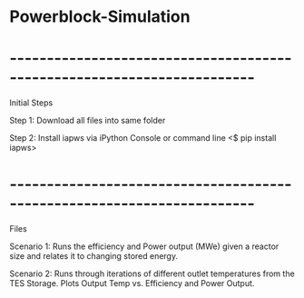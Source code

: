 # Powerblock-Simulation
# -----------------------------------------------------------------------
Initial Steps 

Step 1: Download all files into same folder

Step 2: Install iapws via iPython Console or command line <$ pip install iapws> 

# -----------------------------------------------------------------------
Files 

Scenario 1: Runs the efficiency and Power output (MWe) given a reactor size and relates it to changing stored energy. 

Scenario 2: Runs through iterations of different outlet temperatures from the TES Storage. Plots Output Temp vs. Efficiency and Power Output. 
